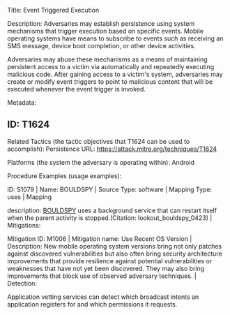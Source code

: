 Title: Event Triggered Execution

Description: Adversaries may establish persistence using system mechanisms that trigger execution based on specific events. Mobile operating systems have means to subscribe to events such as receiving an SMS message, device boot completion, or other device activities.

Adversaries may abuse these mechanisms as a means of maintaining persistent access to a victim via automatically and repeatedly executing malicious code. After gaining access to a victim's system, adversaries may create or modify event triggers to point to malicious content that will be executed whenever the event trigger is invoked.

Metadata:

## ID: T1624

Related Tactics (the tactic objectives that T1624 can be used to accomplish): Persistence URL: https://attack.mitre.org/techniques/T1624

Platforms (the system the adversary is operating within): Android

Procedure Examples (usage examples):

ID: S1079 | Name: BOULDSPY | Source Type: software | Mapping Type: uses | Mapping

description: [BOULDSPY](https://attack.mitre.org/software/S1079) uses a background service that can restart itself when the parent activity is stopped.(Citation: lookout_bouldspy_0423) | Mitigations:

Mitigation ID: M1006 | Mitigation name: Use Recent OS Version | Description: New mobile operating system versions bring not only patches against discovered vulnerabilities but also often bring security architecture improvements that provide resilience against potential vulnerabilities or weaknesses that have not yet been discovered. They may also bring improvements that block use of observed adversary techniques. | Detection:

Application vetting services can detect which broadcast intents an application registers for and which permissions it requests.